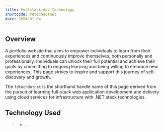 ```yaml
---
title: Fullstack-dev Technology
shortcode: fdtechdotnet
date: 2024-01-04
---
```



## Overview

A portfolio website that aims to empower individuals to learn from their experiences and continuously improve themselves, both personally and professionally. Individuals can unlock their full potential and achieve their goals by committing to ongoing learning and being willing to embrace new experiences. This page strives to inspire and support this journey of self-discovery and growth.

The `fdtechdotnet` is the shorthand handle name of this page derived from the pursuit of learning full-stack web application development and delivery using cloud services for infrastructure with .NET stack technologies.

## Technology Used
>- ...